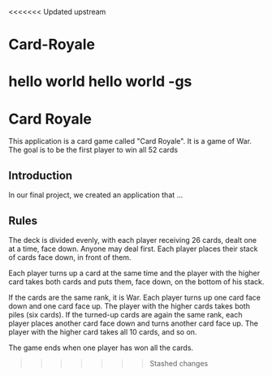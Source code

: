 <<<<<<< Updated upstream
# Card-Royale
hello world
hello world -gs
=======
# Card Royale 

This application is a card game called "Card Royale". It is a game of War. The goal is to be the first player to win all 52 cards

## Introduction

In our final project, we created an application that ...



## Rules

The deck is divided evenly, with each player receiving 26 cards, dealt one at a time, face down. Anyone may deal first. Each player places their stack of cards face down, in front of them.

Each player turns up a card at the same time and the player with the higher card takes both cards and puts them, face down, on the bottom of his stack.

If the cards are the same rank, it is War. Each player turns up one card face down and one card face up. The player with the higher cards takes both piles (six cards). If the turned-up cards are again the same rank, each player places another card face down and turns another card face up. The player with the higher card takes all 10 cards, and so on.

The game ends when one player has won all the cards.

<!-- 

TODO:
- Have main repo folder split into a server folder and a client folder. Move all react code to client folder.
- Have server folder have a index.js file that starts an express server. done by GS
- Have server folder have a routes folder with all of the routes for the application.
- Have server folder have a models folder with all of the mongoose models for the application.
- Create a database with a user model with username, password, and games won.
- UI
    - Create Header Component with title and login button
    - Create a Signup component that allows user to create a username and password
    - Create Login Component with username and password inputs
    - Create Game Component with a start game button
    - Create Game Over Component with a play again button
    - Create a Hand Component that allows user to cycle through and select a card
    - Create a Hand Component that only shows backs of cards for opponent
    - Create a Discard Pile Component
    - Create a Game Field Component that shows the cards that are being played
    - Create a Leaderboard Component
- Backend
    - Create a database with a user model with username, password, and games won
    - Create a leaderboard model
    - Create routes for signup, login, and game creation

 -->
>>>>>>> Stashed changes
